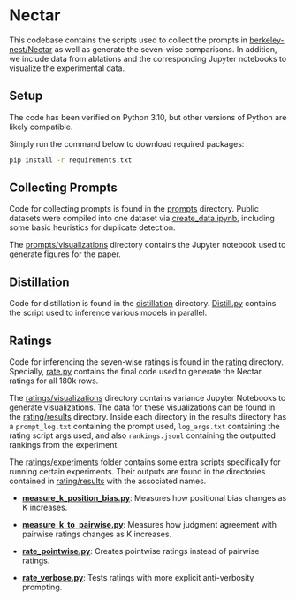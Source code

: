 # Nectar

This codebase contains the scripts used to collect the prompts in [berkeley-nest/Nectar](https://huggingface.co/datasets/berkeley-nest/Nectar) as well as generate the seven-wise comparisons.  In addition, we include data from ablations and the corresponding Jupyter notebooks to visualize the experimental data.

## Setup

The code has been verified on Python 3.10, but other versions of Python are likely compatible.

Simply run the command below to download required packages:

```bash
pip install -r requirements.txt
```

## Collecting Prompts

Code for collecting prompts is found in the [prompts](./prompts/) directory.  Public datasets were compiled into one dataset via [create_data.ipynb](prompts/create_data.ipynb), including some basic heuristics for duplicate detection.

The [prompts/visualizations](./prompts/visualizations/) directory contains the Jupyter notebook used to generate figures for the paper.

## Distillation

Code for distillation is found in the [distillation](./distillation/) directory.  [Distill.py](./distillation/distill.py) contains the script used to inference various models in parallel.

## Ratings

Code for inferencing the seven-wise ratings is found in the [rating](./ratings/) directory.  Specially, [rate.py](./ratings/rate.py) contains the final code used to generate the Nectar ratings for all 180k rows.

The [ratings/visualizations](./ratings/visualizations/) directory contains variance Jupyter Notebooks to generate visualizations.  The data for these visualizations can be found in the [rating/results](./ratings/results/) directory.  Inside each directory in the results directory has a `prompt_log.txt` containing the prompt used, `log_args.txt` containing the rating script args used, and also `rankings.jsonl` containing the outputted rankings from the experiment.

The [ratings/experiments](./ratings/experiments/) folder contains some extra scripts specifically for running certain experiments.  Their outputs are found in the directories contained in [rating/results](./ratings/results/) with the associated names.

- **[measure_k_position_bias.py](./ratings/experiments/measure_k_positional_bias.py)**: Measures how positional bias changes as K increases.
  
- **[measure_k_to_pairwise.py](./ratings/experiments/measure_k_to_pairwise.ipynb)**: Measures how judgment agreement with pairwise ratings changes as K increases.
  
- **[rate_pointwise.py](./ratings/experiments/rate_pointwise.py)**: Creates pointwise ratings instead of pairwise ratings.

- **[rate_verbose.py](./ratings/experiments/rate_verbose.py)**: Tests ratings with more explicit anti-verbosity prompting.
  